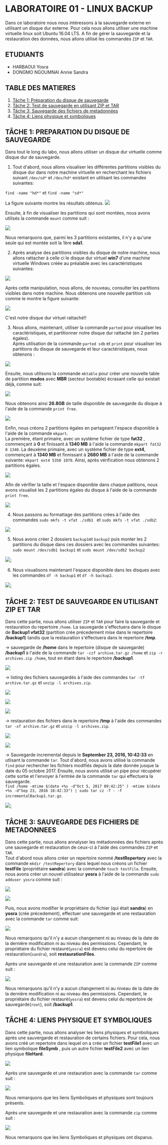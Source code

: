 # LABORATOIRE 01 - LINUX BACKUP

Dans ce laboratoire nous nous intéressons à la sauvegarde externe en utilisant un disque dur externe. Pour cela nous allons utiliser une machine virtuelle linux soit Ubuntu 16.04 LTS. A fin de gérer la sauvegarde et la restauration des données, nous allons utilisé les commandes `ZIP` et `TAR`.

## ETUDIANTS

* HARBAOUI Yosra
* DONGMO NGOUMNAI Annie Sandra

## TABLE DES MATIERES
1. [Tâche 1: Préparation du disque de sauvegarde](#t%C3%82che-1-preparation-du-disque-de-sauvegarde)
2. [Tâche 2: Test de sauvegarde en utilisant ZIP et TAR](#t%C3%82che-2-test-de-sauvegarde-en-utilisant-zip-et-tar)
3. [Tâche 3: Sauvegarde des fichiers de metadonnées](#t%C3%82che-3-sauvegarde-des-fichiers-de-metadonnees)
4. [Tâche 4: Liens physique et symboliques](#t%C3%82che-4-liens-physique-et-symboliques)

## TÂCHE 1: PREPARATION DU DISQUE DE SAUVEGARDE
Dans tout le long du labo, nous allons utiliser un disque dur virtuelle comme disque dur de sauvegarde.
1. Tout d'abord, nous allons visualiser les différentes partitions visibles du disque dur dans notre machine virtuelle en recherchant les fichiers suivant `/dev/sd*` et `/dev/hd*` existant en utilisant les commandes suivantes:  

 `find -name "hd*"` et `find -name "sd*"`  

 La figure suivante montre les résultats obtenus.  ![](images/Task1_1a.png)  

  Ensuite, à fin de visualiser les partitions qui sont montées, nous avons utilisés la commande `mount` comme suit :

 ![](images/Task1_1b.png)

 Nous remarquons que, parmi les 3 partitions existantes, il n'y a qu'une seule qui est montée soit la 1ère **sda1**.

2. Après analyse des partitions visibles du disque de notre machine, nous allons rattacher à celle ci le disque dur virtuel **win7** d'une machine virtuelle Windows créée au préalable avec les caractéristiques suivantes:  

 ![](images/Task1_2a.png)  

 Après cette manipulation, nous allons, de nouveau, consulter les partitions visibles dans notre machine. Nous obtenons une nouvelle partition `sdb` comme le montre la figure suivante:  

 ![](images/Task1_1.PNG)  

 C'est notre disque dur virtuel rattaché!!

3. Nous allons, maintenant, utiliser la commande `parted` pour visualiser les caractéristiques, et partitionner notre disque dur rattaché (en 2 parties égales).  
Après utilisation de la commande `parted sdb` et `print` pour visualiser les partitions du disque de sauvegarde et leur caractéristiques, nous obtenons :  

 ![](images/task1_parted_sdb.PNG)  

 Ensuite, nous utilisons la commande `mktable` pour créer une nouvelle table de partition **msdos** avec **MBR** (secteur bootable) écrasant celle qui existait déjà, comme suit:  

 ![](images/task1_mktable.PNG)  

 Nous obtenons ainsi **26.8GB** de taille disponible de sauvegarde du disque à l'aide de la commande `print free`.  

 ![](images/task1_print_free.PNG)  

 Enfin, nous créons 2 partitions égales en partageant l'espace disponible à l'aide de la commande `mkpart`.  
 La première, étant primaire, avec un système fichier de type **fat32** , commençant à **0** et finissant à **1340 MB** à l'aide la commande `mkpart fat32 0 1340`. La deuxème primaire, avec un système fichier de type **ext4**, commençant à **1340 MB** et finnissant à **2680 MB** à l'aide de la commande suivante:  `mkpart ext4 5350 1070`. Ainsi, après vérification nous obtenons 2 partitions égales.  

 ![](images/task1_mkpart.PNG)  

 Afin de vérifier la taille et l'espace  disponible dans chaque patitions, nous avons visualisé les 2 partitions égales du disque à l'aide de la commande `print free`.  

 ![](images/task1_print_free_2.PNG)

4. Nous passons au formattage des partitions crées à l'aide des commandes `sudo mkfs -t vfat ./sdb1 ` et `sudo mkfs -t vfat ./sdb2`:  

  ![](images/task1_mkfs.PNG)

5. Nous avons créer 2 dossiers `backup1`et `backup2` puis monter les 2 partitions du disque dans ces dossiers avec les commandes suivantes: `sudo mount /dev/sdb1 backup1` et `sudo mount /dev/sdb2 backup2`  

  ![](images/Task1_5.png);

6. Nous visualisons maintenant l'espace disponible dans les disques avec les commandes `df -h backup1` et `df -h backup2`.  

 ![](images/task1_6.PNG);

## TÂCHE 2: TEST DE SAUVEGARDE EN UTILISANT ZIP ET TAR
Dans cette partie, nous allons utiliser `ZIP` et `TAR` pour faire la sauvegarde et restauration du repertoire `/home`. La sauvegarde s'effectuera dans le disque de **Backup1 vfat32** (partition crée précedement mise dans le repertoire **/backup1**) tandis que la restauration s'éffectuera dans le repertoire **/tmp**.

-> sauvegarde de **/home** dans le repertoire (disque de sauvegarde) **/backup1** à l'aide de la commande `tar -czf archive.tar.gz /home` et `zip -r archives.zip /home`, tout en étant dans le repertoire **/backup1**.  

![](images/Task2_1.png)

-> listing des fichiers sauvegardés  à l'aide des commandes `tar -tf archive.tar.gz` et `unzip -l archives.zip`.  

![](images/Task2_2.png)  

![](images/Task2_2b.png)  

![](images/Task2_2c.png)

-> restauration des fichiers dans le repertoire **/tmp** à l'aide des commandes `tar -xf archive.tar.gz` et `unzip -l archives.zip`.  

![](images/Task2_3.png)  

![](images/Task2_1c3.png)

-> Sauvegarde incremental depuis le  **September 23, 2016, 10:42:33** en utlisant la commande `tar`. Tout d'abord, nous avons utilisé la commande `find` pour rechercher les fichiers modifiés depuis la date donnée jusque la date du 05 octobre 2017. Ensuite, nous avons utilisé un pipe pour récupérer cette sortie et l'envoyer à l'entrée de la commande `tar` qui effectuera la sauvegarde.  
`find /home -mtime $(date +%s -d"Oct 5, 2017 09:42:25" ) -mtime $(date +%s -d"Sep 23, 2016 10:42:33") | sudo tar cz -T - -f incrementalBackup1.tar.gz`.  

![](images/Task2_4.png);


## TÂCHE 3: SAUVEGARDE DES FICHIERS DE METADONNEES

Dans cette partie, nous allons annalyser les métadonnées des fichiers après une sauvegarde et restauration de ceux-ci à l'aide des commandes `ZIP` et `TAR`.  
Tout d'abord nous allons créer un repertoire nommé **/testRepertory** avec la commande `mkdir /testRepertory` dans lequel nous créons un fichier **testFile** (propriétaire **sandra**) avec la commande `touch testFile`. Ensuite, nous avons créer un nouvel utilisateur **yosra** à l'aide de la commande `sudo adduser yosra` comme suit :

![](images/Task3_1a.png)  

![](images/Task3_1b.png)  

Puis, nous avons modifier le propriétaire du fichier (qui était **sandra**) en **yosra** (crée précedement), effectuer une sauvegarde et une restauration avec la commande `tar` comme suit:  

![](images/Task3_1c.png)  

Nous remarquons qu'il n'y a aucun changement ni au niveau de la date de la dernière modification ni au niveau des permissions. Cependant, le propriétaire du fichier restauré(`yosra`) est devenu celui du repertoire de restauration(`sandra`), soit **restaurationFiles**.

 Après une sauvegarde et une restauration avec la commande `ZIP` comme suit :  

 ![](images/Task3_1d.png)  

 Nous remarquons qu'il n'y a aucun changement ni au niveau de la date de la dernière modification ni au niveau des permissions. Cependant, le propriétaire du fichier restauré(`yosra`) est devenu celui du repertoire de sauvegarde(`root`), soit **/backup1**.

## TÂCHE 4: LIENS PHYSIQUE ET SYMBOLIQUES

Dans cette partie, nous allons analyser les liens physiques et symboliques après une sauvergarde et restauration de certains fichiers. Pour cela, nous avons créé un repertoire dans lequel on a crée un fichier **testFile1** avec un lien symbolique **fileSymb** , puis un autre fichier **testFile2** avec un lien physique **fileHard**.  

![](images/Task4_1.png)  

Après une sauvegarde et une restauration avec la commande `tar` comme suit :  

![](images/Task4_2.png)  

Nous remarquons que les liens Symboliques et physiques sont toujours présents.  

Après une sauvegarde et une restauration avec la commande `zip` comme suit :  

![](images/Task4_2.png)  

Nous remarquons que les liens Symboliques et physiques ont disparus.
